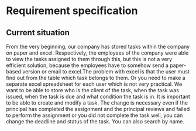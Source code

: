 # Requirement specification

## Current situation
From the very beginning, our company has stored tasks within the company on paper and excel.
Respectively, the employees of the company were able to view the tasks assigned to them through this, but this is not a very efficient solution, because the employees have to somehow
send a paper-based version or email to excel.The problem with excel is
that the user must find out from the table which task belongs to them.
Or you need to make a separate excel spreadsheet for each user which is not very practical.
We want to be able to store who is the client of the task, when
the task was issued, when the task is due and what condition the task is in.
It is important to be able to create and modify a task.
The change is necessary even if
the principal has completed the assignment and the principal reviews and failed to perform the assignment
or you did not complete the task well, you can change the deadline and status of the task. You can also search by name.

